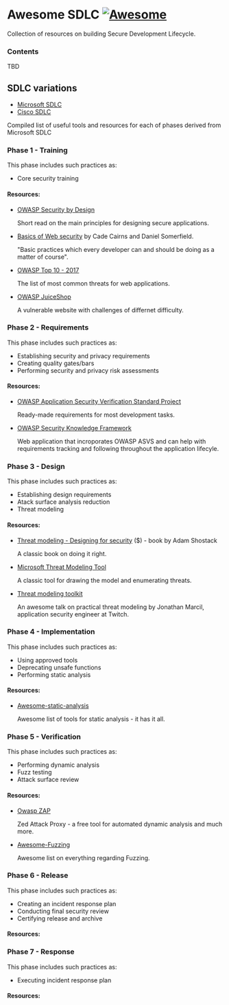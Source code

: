 Awesome SDLC [![Awesome](https://cdn.rawgit.com/sindresorhus/awesome/d7305f38d29fed78fa85652e3a63e154dd8e8829/media/badge.svg)](https://github.com/sindresorhus/awesome)
========================
Collection of resources on building Secure Development Lifecycle.

### Contents

TBD

## SDLC variations
- [Microsoft SDLC](https://www.microsoft.com/en-us/sdl)
- [Cisco SDLC](https://www.cisco.com/c/en/us/about/security-center/security-programs/secure-development-lifecycle.html)

Compiled list of useful tools and resources for each of phases derived from Microsoft SDLC

### Phase 1 - Training
This phase includes such practices as:
- Core security training

#### Resources:

- [OWASP Security by Design](https://www.owasp.org/index.php/Security_by_Design_Principles)

  Short read on the main principles for designing secure applications.

- [Basics of Web security](https://martinfowler.com/articles/web-security-basics.html) by Cade Cairns and Daniel Somerfield.
  
  "Basic practices which every developer can and should be doing as a matter of course". 

- [OWASP Top 10 - 2017](https://www.owasp.org/index.php/Category:OWASP_Top_Ten_Project)

  The list of most common threats for web applications.

- [OWASP JuiceShop](https://www.owasp.org/index.php/OWASP_Juice_Shop_Project)

  A vulnerable website with challenges of differnet difficulty.

### Phase 2 - Requirements
This phase includes such practices as:
- Establishing security and privacy requirements
- Creating quality gates/bars
- Performing security and privacy risk assessments

#### Resources:
- [OWASP Application Security Verification Standard Project](https://www.owasp.org/index.php/Category:OWASP_Application_Security_Verification_Standard_Project)

  Ready-made requirements for most development tasks.

- [OWASP Security Knowledge Framework](https://www.owasp.org/index.php/OWASP_Security_Knowledge_Framework)

  Web application that incroporates OWASP ASVS and can help with requirements tracking and following throughout the application lifecyle.

### Phase 3 - Design
This phase includes such practices as:
- Establishing design requirements
- Atack surface analysis reduction
- Threat modeling

#### Resources:

- [Threat modeling - Designing for security](https://www.wiley.com/en-us/Threat+Modeling%3A+Designing+for+Security-p-9781118809990) ($) - book by Adam Shostack

  A classic book on doing it right.

- [Microsoft Threat Modeling Tool](https://www.microsoft.com/en-us/download/details.aspx?id=49168)

  A classic tool for drawing the model and enumerating threats.

- [Threat modeling toolkit](https://www.youtube.com/watch?v=KGy_KCRUGd4)
  
  An awesome talk on practical threat modeling by Jonathan Marcil, application security engineer at Twitch.

### Phase 4 - Implementation
This phase includes such practices as:
- Using approved tools
- Deprecating unsafe functions
- Performing static analysis

#### Resources:

- [Awesome-static-analysis](https://github.com/mre/awesome-static-analysis)

  Awesome list of tools for static analysis - it has it all.

### Phase 5 - Verification
This phase includes such practices as:
- Performing dynamic analysis
- Fuzz testing
- Attack surface review

#### Resources:

- [Owasp ZAP](https://www.owasp.org/index.php/OWASP_Zed_Attack_Proxy_Project)

  Zed Attack Proxy - a free tool for automated dynamic analysis and much more.

- [Awesome-Fuzzing](https://github.com/secfigo/Awesome-Fuzzing)

   Awesome list on everything regarding Fuzzing.


### Phase 6 - Release
This phase includes such practices as:
- Creating an incident response plan
- Conducting final security review
- Certifying release and archive

#### Resources:

### Phase 7 - Response
This phase includes such practices as:
- Executing incident response plan

#### Resources: